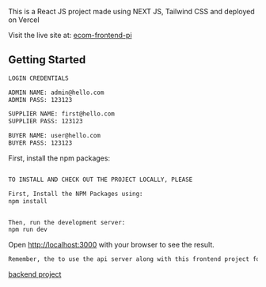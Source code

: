 This is a React JS project made using NEXT JS, Tailwind CSS and deployed on Vercel

Visit the live site at: [ecom-frontend-pi](https://ecom-frontend-pi.vercel.app/admin/orders)

## Getting Started

```bash
LOGIN CREDENTIALS

ADMIN NAME: admin@hello.com
ADMIN PASS: 123123

SUPPLIER NAME: first@hello.com  
SUPPLIER PASS: 123123

BUYER NAME: user@hello.com
BUYER PASS: 123123
```


First, install the npm packages:
```bash

TO INSTALL AND CHECK OUT THE PROJECT LOCALLY, PLEASE

First, Install the NPM Packages using:
npm install


Then, run the development server:
npm run dev

```

Open [http://localhost:3000](http://localhost:3000) with your browser to see the result.


```bash
Remember, the to use the api server along with this frontend project for full functionality:

```
[backend project](https://github.com/ImranAhmed26/Ecom-backend)




